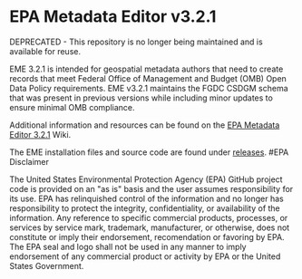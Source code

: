 # EPA Metadata Editor v3.2.1
DEPRECATED - This repository is no longer being maintained and is available for reuse.

EME 3.2.1 is intended for geospatial metadata authors that need to create records that meet Federal Office of Management and Budget (OMB) Open Data Policy requirements. EME v3.2.1 maintains the FGDC CSDGM schema that was present in previous versions while including minor updates to ensure minimal OMB compliance.

Additional information and resources can be found on the <a href="https://github.com/USEPA/EPA-Metadata-Editor-3/wiki"> EPA Metadata Editor 3.2.1</a> Wiki.

The EME installation files and source code are found under <a href="https://github.com/USEPA/EPA-Metadata-Editor-3/releases"> releases</a>.
#EPA Disclaimer

The United States Environmental Protection Agency (EPA) GitHub project code is provided on an "as is" basis and the user assumes responsibility for its use. EPA has relinquished control of the information and no longer has responsibility to protect the integrity, confidentiality, or availability of the information. Any reference to specific commercial products, processes, or services by service mark, trademark, manufacturer, or otherwise, does not constitute or imply their endorsement, recomendation or favoring by EPA. The EPA seal and logo shall not be used in any manner to imply endorsement of any commercial product or activity by EPA or the United States Government.
